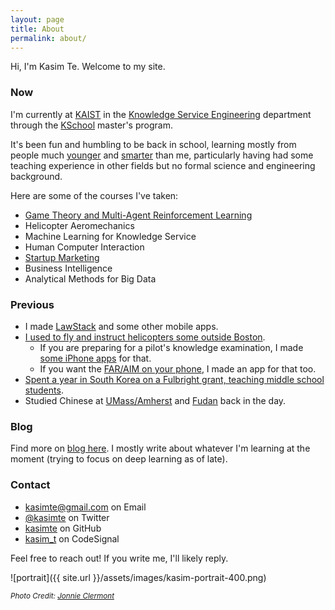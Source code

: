```yaml
---
layout: page
title: About
permalink: about/
---
```


Hi, I'm Kasim Te. Welcome to my site.

### Now

I'm currently at [KAIST](http://www.kaist.edu) in
the [Knowledge Service Engineering](https://kse.kaist.ac.kr/)
department through the [KSchool](https://kschool.kaist.ac.kr/)
master's program.

It's been fun and humbling to be back in school, learning mostly from
people
much
[younger](https://www.linkedin.com/in/gauvain-marseille-409ab1152/)
and [smarter](https://github.com/Zymrael) than me, particularly having
had some teaching experience in other fields but no formal science and
engineering background.

Here are some of the courses I've taken:

* [Game Theory and Multi-Agent Reinforcement Learning](https://github.com/Jkparkaist/IE801)
* Helicopter Aeromechanics
* Machine Learning for Knowledge Service
* Human Computer Interaction
* [Startup Marketing](https://sites.google.com/view/startupmarketing/KEI540)
* Business Intelligence
* Analytical Methods for Big Data

### Previous

* I made [LawStack](https://www.lawstack.com) and some other mobile apps.
* [I used to fly and instruct helicopters some outside Boston](/flying).
  * If you are preparing for a pilot's knowledge examination, I made [some iPhone apps](https://duckduckgo.com/?q=faa+test+prep+tekk+innovations+app+store&t=brave&ia=web) for that.
  * If you want the [FAR/AIM on your phone](https://apps.apple.com/us/app/far-aim-by-lawstack/id328979186), I made an app for that too.
* [Spent a year in South Korea on a Fulbright grant, teaching middle school students](https://www.umass.edu/newsoffice/article/two-umass-amherst-students-receive-fulbright-grants).
* Studied Chinese at [UMass/Amherst](http://www.umass.edu) and [Fudan](https://www.fudan.edu.cn/en/) back in the day.

### Blog

Find more on [blog here](/). I mostly write about whatever I'm learning
at the moment (trying to focus on deep learning as of late).


### Contact

- [kasimte@gmail.com](mailto://kasimte@gmail.com) on Email
- [@kasimte](https://twitter.com/kasimte) on Twitter
- [kasimte](https://github.com/kasimte) on GitHub
- [kasim_t](https://app.codesignal.com/profile/kasim_t) on CodeSignal

Feel free to reach out! If you write me, I'll likely reply.

![portrait]({{ site.url }}/assets/images/kasim-portrait-400.png)

<small><i>Photo Credit: [Jonnie Clermont](https://www.linkedin.com/in/jonathan-clermont-baa09064/)</i></small>

